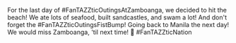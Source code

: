 For the last day of #FanTAZZticOutingsAtZamboanga, we decided to hit the beach! We ate lots of seafood, built sandcastles, and swam a lot! And don't forget the #FanTAZZticOutingsFistBump! Going back to Manila the next day! We would miss Zamboanga, 'til next time! 🙂 #FanTAZZticNation